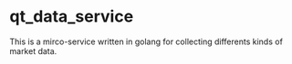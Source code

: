 # qt_data_service
This is a mirco-service written in golang for collecting differents kinds of market data.
